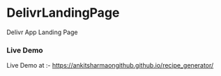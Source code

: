 # DelivrLandingPage
Delivr App Landing Page

### Live Demo
Live Demo at :- https://ankitsharmaongithub.github.io/recipe_generator/
